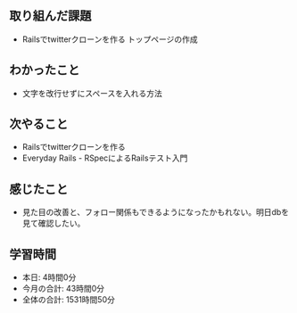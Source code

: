 ## 取り組んだ課題
- Railsでtwitterクローンを作る トップページの作成
## わかったこと
- 文字を改行せずにスペースを入れる方法
## 次やること
- Railsでtwitterクローンを作る
- Everyday Rails - RSpecによるRailsテスト入門
## 感じたこと
- 見た目の改善と、フォロー関係もできるようになったかもれない。明日dbを見て確認したい。
## 学習時間
- 本日: 4時間0分
- 今月の合計: 43時間0分
- 全体の合計: 1531時間50分
